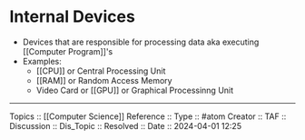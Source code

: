 # Internal Devices

- Devices that are responsible for processing data aka executing [[Computer Program]]'s
- Examples:
	- [[CPU]] or Central Processing Unit
	- [[RAM]] or Random Access Memory
	- Video Card or [[GPU]] or Graphical Processinng Unit
---
Topics :: [[Computer Science]]
Reference ::
Type :: #atom
Creator ::
TAF ::
Discussion ::
Dis_Topic :: 
Resolved ::
Date :: 2024-04-01 12:25
